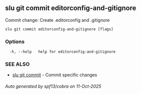 ## slu git commit editorconfig-and-gitignore

Commit change: Create .editorconfig and .gitignore

```
slu git commit editorconfig-and-gitignore [flags]
```

### Options

```
  -h, --help   help for editorconfig-and-gitignore
```

### SEE ALSO

* [slu git commit](slu_git_commit.md)	 - Commit specific changes

###### Auto generated by spf13/cobra on 11-Oct-2025
